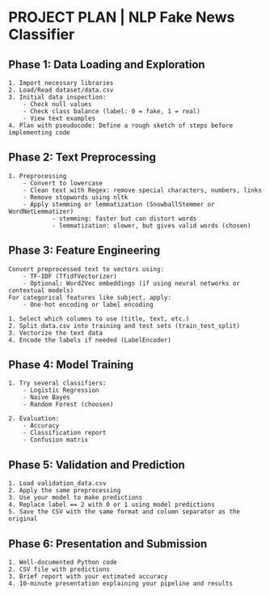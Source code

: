# PROJECT PLAN | NLP Fake News Classifier


## Phase 1: Data Loading and Exploration
    1. Import necessary libraries
    2. Load/Read dataset/data.csv
    3. Initial data inspection:
        - Check null values
        - Check class balance (label: 0 = fake, 1 = real)
        - View text examples
    4. Plan with pseudocode: Define a rough sketch of steps before implementing code

## Phase 2: Text Preprocessing

    1. Preprocessing 
        - Convert to lowercase
        - Clean text with Regex: remove special characters, numbers, links
        - Remove stopwords using nltk
        - Apply stemming or lemmatization (SnowballStemmer or WordNetLemmatizer)
                - stemming: faster but can distort words
                - lemmatization: slower, but gives valid words (chosen)

    

## Phase 3: Feature Engineering
    Convert preprocessed text to vectors using:
        - TF-IDF (TfidfVectorizer)
        - Optional: Word2Vec embeddings (if using neural networks or contextual models)
    For categorical features like subject, apply:
        - One-hot encoding or label encoding

    1. Select which columns to use (title, text, etc.)
    2. Split data.csv into training and test sets (train_test_split)
    3. Vectorize the text data
    4. Encode the labels if needed (LabelEncoder)

## Phase 4: Model Training

    1. Try several classifiers:
        - Logistic Regression
        - Naive Bayes
        - Random Forest (choosen)

    2. Evaluation:
        - Accuracy
        - Classification report
        - Confusion matrix

## Phase 5: Validation and Prediction

    1. Load validation_data.csv
    2. Apply the same preprocessing
    3. Use your model to make predictions
    4. Replace label == 2 with 0 or 1 using model predictions
    5. Save the CSV with the same format and column separator as the original

## Phase 6: Presentation and Submission

    1. Well-documented Python code
    2. CSV file with predictions
    3. Brief report with your estimated accuracy
    4. 10-minute presentation explaining your pipeline and results
